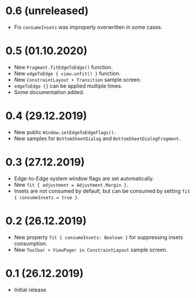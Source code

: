 # 0.6 (unreleased)
* Fix `consumeInsets` was improperly overwritten in some cases.  

# 0.5 (01.10.2020)
* New `Fragment.fitEdgeToEdge()` function.
* New `edgeToEdge { view.unfit() }` function.  
* New `ConstraintLayout + Transition` sample screen.
* `edgeToEdge {}` can be applied multiple times.
* Some documentation added.

# 0.4 (29.12.2019)
* New public `Window.setEdgeToEdgeFlags()`.
* New samples for `BottomSheetDialog` and `BottomSheetDialogFragment`. 

# 0.3 (27.12.2019)
* Edge-to-Edge system window flags are set automatically.
* New `fit { adjustment = Adjustment.Margin }`.
* Insets are not consumed by default, but can be consumed by setting `fit { consumeInsets = true }`.

# 0.2 (26.12.2019)
* New property `fit { consumeInsets: Boolean }` for suppressing insets consumption.
* New `Toolbar + ViewPager in ConstraintLayout` sample screen.

# 0.1 (26.12.2019)
* Initial release

